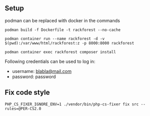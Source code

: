 ## Setup

podman can be replaced with docker in the commands

`podman build -f Dockerfile -t rackforest --no-cache`

`podman container run --name rackforest -d -v $(pwd):/var/www/html/rackforest:z -p 8000:8000 rackforest`

`podman container exec rackforest composer install`

Following credentials can be used to log in: 
* username: blabla@mail.com
* password: password

## Fix code style

`PHP_CS_FIXER_IGNORE_ENV=1 ./vendor/bin/php-cs-fixer fix src --rules=@PER-CS2.0`
